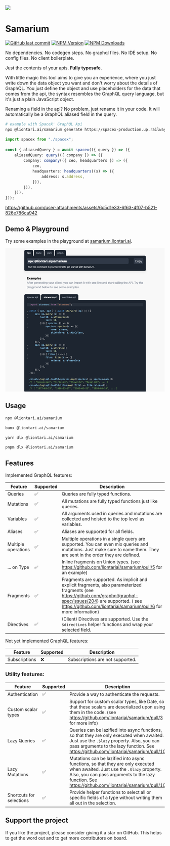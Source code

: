 ![](https://samarium.liontari.ai/assets/demo-CavLQwfh.gif)

# Samarium

[![GitHub last commit](https://img.shields.io/github/last-commit/liontariai/samarium)](https://github.com/liontariai/samarium/commits/main/)
[![NPM Version](https://img.shields.io/npm/v/%40liontari.ai%2Fsamarium)](https://www.npmjs.com/package/@liontari.ai/samarium)
[![NPM Downloads](https://img.shields.io/npm/dm/%40liontari.ai%2Fsamarium)](https://www.npmjs.com/package/@liontari.ai/samarium)

No dependencies. No codegen steps. No graphql files. No IDE setup. No config files. No client boilerplate.

Just the contents of your apis. **Fully typesafe**.

With little magic this tool aims to give you an experience, where you just write down the data object you want and don't worry about the details of GraphQL.
You just define the object and use placeholders for the data that comes from the api, the syntax resembles the GraphQL query language, but it's just a plain JavaScript object.

Renaming a field in the api? No problem, just rename it in your code. It will automatically be a GraphQL aliased field in the query.

```bash
# example with SpaceX' GraphQL Api
npx @liontari.ai/samarium generate https://spacex-production.up.railway.app spacex.ts
```

```typescript
import spacex from "./spacex";

const { aliasedQuery } = await spacex(({ query }) => ({
    aliasedQuery: query(({ company }) => ({
        company: company(({ ceo, headquarters }) => ({
            ceo,
            headquarters: headquarters((s) => ({
                address: s.address,
            })),
        })),
    })),
}));
```

https://github.com/user-attachments/assets/6c5d1e33-6f63-4f07-b521-826e786ca942

## Demo & Playground

Try some examples in the playground at [samarium.liontari.ai](https://samarium.liontari.ai).

![Demo](https://github.com/liontariai/samarium/blob/main/docs/images/screenshot1.png?raw=true)


## Usage

```bash
npx @liontari.ai/samarium
```

```bash
bunx @liontari.ai/samarium
```

```bash
yarn dlx @liontari.ai/samarium
```

```bash
pnpm dlx @liontari.ai/samarium
```

## Features

Implemented GraphQL features:

| Feature             | Supported | Description                                                                                                                                                                                                                                 |
| ------------------- | --------- | ------------------------------------------------------------------------------------------------------------------------------------------------------------------------------------------------------------------------------------------- |
| Queries             | ✅        | Queries are fully typed functions.                                                                                                                                                                                                          |
| Mutations           | ✅        | All mutations are fully typed functions just like queries.                                                                                                                                                                                  |
| Variables           | ✅        | All arguments used in queries and mutations are collected and hoisted to the top level as variables.                                                                                                                                        |
| Aliases             | ✅        | Aliases are supported for all fields.                                                                                                                                                                                                       |
| Multiple operations | ✅        | Multiple operations in a single query are supported. You can even mix queries and mutations. Just make sure to name them. They are sent in the order they are defined.                                                                      |
| ... on Type         | ✅        | Inline fragments on Union types. (see https://github.com/liontariai/samarium/pull/5 for an example)                                                                                                                                         |
| Fragments           | ✅        | Fragments are supported. As implicit and explicit fragments, also parameterized fragments (see https://github.com/graphql/graphql-spec/issues/204) are supported. ( see https://github.com/liontariai/samarium/pull/6 for more information) |
| Directives          | ✅        | (Client) Directives are supported. Use the `$directives` helper functions and wrap your selected field.                                                                                                                                     |

Not yet implemented GraphQL features:

| Feature       | Supported | Description                      |
| ------------- | --------- | -------------------------------- |
| Subscriptions | ❌        | Subscriptions are not supported. |

### Utility features:

| Feature                  | Supported | Description                                                                                                                                                                                                                        |
| ------------------------ | --------- | ---------------------------------------------------------------------------------------------------------------------------------------------------------------------------------------------------------------------------------- |
| Authentication           | ✅        | Provide a way to authenticate the requests.                                                                                                                                                                                        |
| Custom scalar types      | ✅        | Support for custom scalar types, like Date, so that these scalars are deserialized upon using them in the code. (see https://github.com/liontariai/samarium/pull/3 for more info)                                                  |
| Lazy Queries             | ✅        | Queries can be lazified into async functions, so that they are only executed when awaited. Just use the `.$lazy` property. Also, you can pass arguments to the lazy function. See https://github.com/liontariai/samarium/pull/10   |
| Lazy Mutations           | ✅        | Mutations can be lazified into async functions, so that they are only executed when awaited. Just use the `.$lazy` property. Also, you can pass arguments to the lazy function. See https://github.com/liontariai/samarium/pull/10 |
| Shortcuts for selections | ✅        | Provide helper functions to select all or specific fields of a type without writing them all out in the selection.                                                                                                                 |

## Support the project

If you like the project, please consider giving it a star on GitHub. This helps to get the word out and to get more contributors on board.
